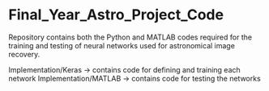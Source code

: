 # Final_Year_Astro_Project_Code

Repository contains both the Python and MATLAB codes required for the training and testing of neural networks used for astronomical image recovery.

Implementation/Keras -> contains code for defining and training each network
Implementation/MATLAB -> contains code for testing the networks
